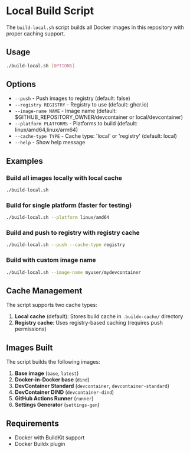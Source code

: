 # Local Build Script

The `build-local.sh` script builds all Docker images in this repository with proper caching support.

## Usage

```bash
./build-local.sh [OPTIONS]
```

## Options

- `--push` - Push images to registry (default: false)
- `--registry REGISTRY` - Registry to use (default: ghcr.io)
- `--image-name NAME` - Image name (default: $GITHUB_REPOSITORY_OWNER/devcontainer or local/devcontainer)
- `--platform PLATFORMS` - Platforms to build (default: linux/amd64,linux/arm64)
- `--cache-type TYPE` - Cache type: 'local' or 'registry' (default: local)
- `--help` - Show help message

## Examples

### Build all images locally with local cache
```bash
./build-local.sh
```

### Build for single platform (faster for testing)
```bash
./build-local.sh --platform linux/amd64
```

### Build and push to registry with registry cache
```bash
./build-local.sh --push --cache-type registry
```

### Build with custom image name
```bash
./build-local.sh --image-name myuser/mydevcontainer
```

## Cache Management

The script supports two cache types:

1. **Local cache** (default): Stores build cache in `.buildx-cache/` directory
2. **Registry cache**: Uses registry-based caching (requires push permissions)

## Images Built

The script builds the following images:

1. **Base image** (`base`, `latest`)
2. **Docker-in-Docker base** (`dind`)
3. **DevContainer Standard** (`devcontainer`, `devcontainer-standard`)
4. **DevContainer DIND** (`devcontainer-dind`)
5. **GitHub Actions Runner** (`runner`)
6. **Settings Generator** (`settings-gen`)

## Requirements

- Docker with BuildKit support
- Docker Buildx plugin